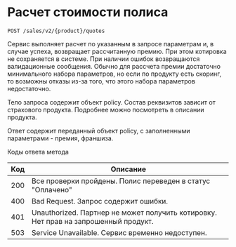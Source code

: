 # Расчет стоимости полиса

`POST /sales/v2/{product}/quotes`

Сервис выполняет расчет по указанным в запросе параметрам и, в случае успеха, возвращает рассчитанную премию. 
При этом котировка не сохраняется в системе. При наличии ошибок возвращаются валидационные сообщения. 
Обычно для рассчета премии достаточно минимального набора параметров, но если по продукту есть скоринг, 
то возможны отказы из-за того, что этого набора параметров недостаточно.

Тело запроса содержит объект policy.
Состав реквизитов зависит от страхового продукта.
Подробнее можно посмотреть в описании продукта.

Ответ содержит переданный объект policy, с заполненными параметрами - премия, франшиза.

Коды ответа метода

|Код|Описание|
|-----|----|
|200| Все проверки пройдены. Полис переведен в статус "Оплачено"|
|400| Bad Request. Запрос содержит ошибки.|        
|401| Unauthorized. Партнер не может получить котировку. Нет прав на запрошенный продукт.| 
|503| Service Unavailable. Сервис временно недоступен.|




